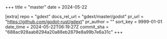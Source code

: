 +++
title = "master"
date = 2024-05-22

[extra]
repo = "gdext"
docs_rel_url = "gdext/master/godot"
pr_url = "https://github.com/godot-rust/gdext"
pr_author = ""
sort_key = 9999-01-01
date_time = 2024-05-22T06:19:27Z
commit_sha = "688ac928aab8294a20a88eb2879e8a99b7e6a31c"
+++


